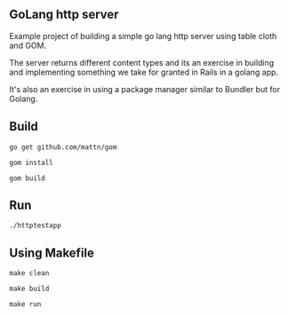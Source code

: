 ## GoLang http server

Example project of building a simple go lang http server using table cloth and GOM.

The server returns different content types and its an exercise in building and implementing something we take for granted in Rails in a golang app.

It's also an exercise in using a package manager similar to Bundler but for Golang.

## Build

```
go get github.com/mattn/gom

gom install

gom build
```

## Run

```
./httptestapp
```

## Using Makefile

```
make clean

make build

make run
```

